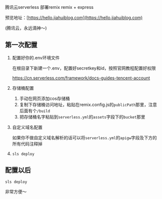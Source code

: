 腾讯云serverless 部署remix
remix + express

预览地址：[https://hello.jiahuiblog.com](https://hello.jiahuiblog.com)

(腾讯云，永远滴神～)
## 第一次配置

1. 配置好你的.env环境文件

    在根目录下新建一个.env，配置好secretkey和id，按照官网教程配置好权限

    https://cn.serverless.com/framework/docs-guides-tencent-account

2. 存储桶配置
   1. 手动在网页添加cos存储桶
   2. 复制下存储桶访问地址，粘贴在remix.config.js的`publicPath`那里，注意后面有个`/build`
   3. 把存储桶名字粘贴到`serverless.yml`的`assets`字段下的`bucket`那里

3. 自定义域名配置

    如果你不做自定义域名解析的话可以将`serverless.yml`的`apigw`字段及下方的所有代码注释掉

4. `sls deploy`

## 配置以后

`sls deploy`

非常方便～













